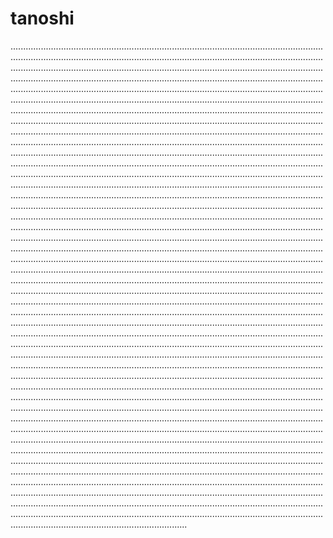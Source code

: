 # tanoshi

..................................................................................................................................................................................................................................................................................................................................................................................................................................................................................................................................................................................................................................................................................................................................................................................................................................................................................................................................................................................................................................................................................................................................................................................................................................................................................................................................................................................................................................................................................................................................................................................................................................................................................................................................................................................................................................................................................................................................................................................................................................................................................................................................................................................................................................................................................................................................................................................................................................................................................................................................................................................................................................................................................................................................................................................................................................................................................................................................................................................................................................................................................................................................................................................................................................................................................................................................................................................................................................................................................................................................................................................................................................................................................................................................................................................................................................................................................................................................................................................................................................................................................................................................................................................................................................................................................................................................................................................................................................................................................................................................................................................................................................................................................................................................................................................................................................................................................................................................................................................................................................................................................................................................................................................................................................................................................................................................................................................................................................................................................................................................................................................................................................................................................................................................................................................................................................................................................